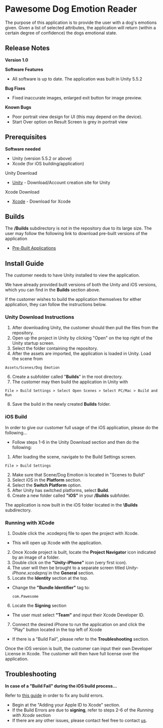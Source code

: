 # Pawesome Dog Emotion Reader
The purpose of this application is to provide the user with a dog's emotions given. Given a list of selected attributes, the application will return (within a certain degree of confidence) the dogs emotional state.

## Release Notes
__Version 1.0__

__Software Features__

* All software is up to date. The application was built in Unity 5.5.2

__Bug Fixes__

* Fixed inaccurate images, enlarged exit button for image preview.

__Known Bugs__

* Poor portrait view design for UI (this may depend on the device).
* Start Over option on Result Screen is grey in portrait view

## Prerequisites
__Software needed__

* Unity (version 5.5.2 or above)
* Xcode (for iOS building/application)

Unity Download

* [Unity](https://unity3d.com/) - Download/Account creation site for Unity

Xcode Download

* [Xcode](https://developer.apple.com/xcode/downloads/) - Download for Xcode

## Builds
The __/Builds__ subdirectory is not in the repository due to its large size. The user may follow the following link to download pre-built versions of the application
* [Pre-Built Applications](https://drive.google.com/file/d/0B4NfAiWAGHcrRHl4MHpFQ2ZVWGs/view?usp=sharing)

## Install Guide
The customer needs to have Unity installed to view the application.

We have already provided built versions of both the Unity and iOS versions, which you can find in the __Builds__ section above.

If the customer wishes to build the application themselves for either application, they can follow the instructions below.

### Unity Download Instructions 

1. After downloading Unity, the customer should then pull the files from the repository.
2. Open up the project in Unity by clicking "Open" on the top right of the Unity startup screen.
3. Select the folder containing the repository.
5. After the assets are imported, the application is loaded in Unity. Load the scene from
```
Assets/Scenes/Dog Emotion
```
6. Create a subfolder called "__Builds__" in the root directory.
7. The customer may then build the application in Unity with
```
File > Build Settings > Select Open Scenes > Select PC/Mac > Build and Run
```
8. Save the build in the newly created __Builds__ folder.

### iOS Build

In order to give our customer full usage of the iOS application, please do the following...

* Follow steps 1-6 in the Unity Download section and then do the following:

1. After loading the scene, navigate to the Build Settings screen.
```
File > Build Settings
```
2. Make sure that Scene/Dog Emotion is located in "Scenes to Build"
3. Select iOS in the __Platform__ section.
4. Select the __Switch Platform__ option. 
5. After Unity has switched platforms, select __Build__.
6. Create a new folder called __"iOS"__ in your __/Builds__ subfolder.

The application is now built in the iOS folder located in the __\Builds__ subdirectory.

### Running with XCode
1. Double click the .xcodeproj file to open the project with Xcode.
  * This will open up Xcode with the application. 
2. Once Xcode project is built, locate the __Project Navigator__ icon indicated by an image of a folder.
3. Double click on the __"Unity-iPhone"__ icon (very first icon).
4. The user will then be brought to a separate screen titled _Unity-iPhone.xcodeproj_ in the __General__ section.
5. Locate the __Identity__ section at the top.
  * Change the __"Bundle Identifier"__ tag to:
    ```
    com.Pawesome
    ```
6. Locate the __Signing__ section
  * The user must select __"Team"__ and input their Xcode Developer ID.
7. Connect the desired iPhone to run the application on and click the "Play" button located in the top left of Xcode
  * If there is a "Build Fail", please refer to the __Troubleshooting__ section.

Once the iOS version is built, the customer can input their own Developer License in Xcode.
The customer will then have full license over the application. 

## Troubleshooting
__In case of a "Build Fail" during the iOS build process...__

Refer to [this guide](https://unity3d.com/learn/tutorials/topics/mobile-touch/building-your-unity-game-ios-device-testing) in order to fix any build errors.
* Begin at the "Adding your Apple ID to Xcode" section.
* If the Build Errors are due to __signing__, refer to steps 2-6 of the _Running with Xcode_ section
* If there are any other issues, please contact feel free to contact [us](mailto:jarrodblanton13@gmail.com).
